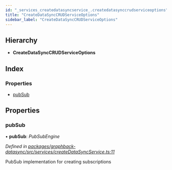 ```yaml
---
id: "_services_createdatasyncservice_.createdatasynccrudserviceoptions"
title: "CreateDataSyncCRUDServiceOptions"
sidebar_label: "CreateDataSyncCRUDServiceOptions"
---
```


## Hierarchy

* **CreateDataSyncCRUDServiceOptions**

## Index

### Properties

* [pubSub](_services_createdatasyncservice_.createdatasynccrudserviceoptions.md#pubsub)

## Properties

###  pubSub

• **pubSub**: *PubSubEngine*

*Defined in [packages/graphback-datasync/src/services/createDataSyncService.ts:11](https://github.com/aerogear/graphback/blob/63664df15/packages/graphback-datasync/src/services/createDataSyncService.ts#L11)*

PubSub implementation for creating subscriptions
